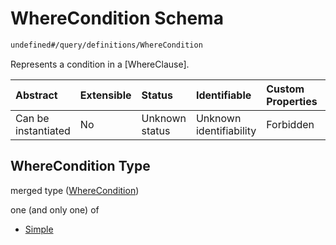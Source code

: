 # WhereCondition Schema

```txt
undefined#/query/definitions/WhereCondition
```

Represents a condition in a \[WhereClause].

| Abstract            | Extensible | Status         | Identifiable            | Custom Properties | Additional Properties | Access Restrictions | Defined In                                                                     |
| :------------------ | :--------- | :------------- | :---------------------- | :---------------- | :-------------------- | :------------------ | :----------------------------------------------------------------------------- |
| Can be instantiated | No         | Unknown status | Unknown identifiability | Forbidden         | Allowed               | none                | [okp4-cognitarium.json\*](schema/okp4-cognitarium.json "open original schema") |

## WhereCondition Type

merged type ([WhereCondition](okp4-cognitarium-querymsg-definitions-wherecondition.md))

one (and only one) of

*   [Simple](okp4-cognitarium-querymsg-definitions-wherecondition-oneof-simple.md "check type definition")
